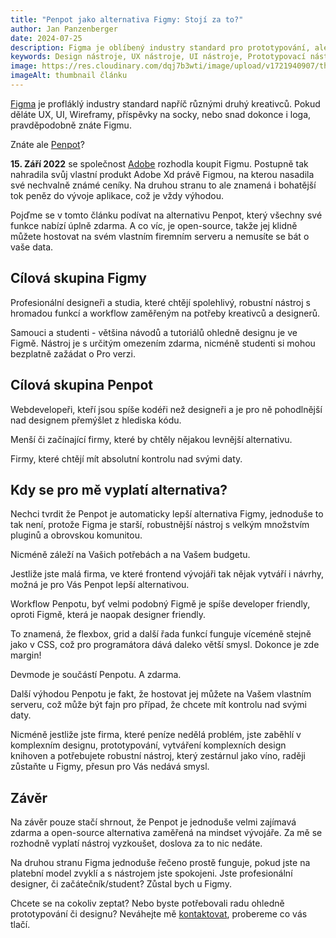 ```yaml
---
title: "Penpot jako alternativa Figmy: Stojí za to?"
author: Jan Panzenberger
date: 2024-07-25
description: Figma je oblíbený industry standard pro prototypování, ale po Figmy společnost Adobe nasazuje nepříjemně rostoucí ceny. Penpot je zdarma a open-source alternativa, která může být zajímavou volbou pro designery či vývojáře.
keywords: Design nástroje, UX nástroje, UI nástroje, Prototypovací nástroje, Wireframe nástroje, Figma, Penpot, Figma alternativy
image: https://res.cloudinary.com/dqj7b3wti/image/upload/v1721940907/thumbnail-penpot-alternativa-figmy.webp
imageAlt: thumbnail článku
---
```


[Figma](https://www.figma.com/) je profláklý industry standard napříč různými druhý kreativců. Pokud děláte UX, UI, Wireframy, příspěvky na socky, nebo snad dokonce i loga, pravděpodobně znáte Figmu.

Znáte ale [Penpot](https://penpot.app/)?

**15. Září 2022**
se společnost [Adobe](https://www.adobe.com/) rozhodla koupit Figmu. Postupně tak nahradila svůj vlastní produkt Adobe Xd právě Figmou, na kterou nasadila své nechvalně známé ceníky. Na druhou stranu to ale znamená i bohatější tok peněz do vývoje aplikace, což je vždy výhodou.

Pojďme se v tomto článku podívat na alternativu Penpot, který všechny své funkce nabízí úplně zdarma. A co víc, je open-source, takže jej klidně můžete hostovat na svém vlastním firemním serveru a nemusíte se bát o vaše data.

## Cílová skupina Figmy

Profesionální designeři a studia, které chtějí spolehlivý, robustní nástroj s hromadou funkcí a workflow zaměřeným na potřeby kreativců a designerů.

Samouci a studenti - většina návodů a tutoriálů ohledně designu je ve Figmě. Nástroj je s určitým omezením zdarma, nicméně studenti si mohou bezplatně zažádat o Pro verzi.

## Cílová skupina Penpot

Webdevelopeři, kteří jsou spíše kodéři než designeři a je pro ně pohodlnější nad designem přemýšlet z hlediska kódu.

Menší či začínající firmy, které by chtěly nějakou levnější alternativu.

Firmy, které chtějí mít absolutní kontrolu nad svými daty.

## Kdy se pro mě vyplatí alternativa?

Nechci tvrdit že Penpot je automaticky lepší alternativa Figmy, jednoduše to tak není, protože Figma je starší, robustnější nástroj s velkým množstvím pluginů a obrovskou komunitou. 

Nicméně záleží na Vašich potřebách a na Vašem budgetu.

Jestliže jste malá firma, ve které frontend vývojáři tak nějak vytváří i návrhy, možná je pro Vás Penpot lepší alternativou.

Workflow Penpotu, byť velmi podobný Figmě je spíše developer friendly, oproti Figmě, která je naopak designer friendly.

To znamená, že flexbox, grid a další řada funkcí funguje víceméně stejně jako v CSS, což pro programátora dává daleko větší smysl. Dokonce je zde margin!

Devmode je součástí Penpotu. A zdarma.

Další výhodou Penpotu je fakt, že hostovat jej můžete na Vašem vlastním serveru, což může být fajn pro případ, že chcete mít kontrolu nad svými daty.

Nicméně jestliže jste firma, které peníze nedělá problém, jste zaběhlí v komplexním designu, prototypování, vytváření komplexních design knihoven a potřebujete robustní nástroj, který zestárnul jako víno, raději zůstaňte u Figmy, přesun pro Vás nedává smysl.

## Závěr

Na závěr pouze stačí shrnout, že Penpot je jednoduše velmi zajímavá zdarma a open-source alternativa zaměřená na mindset vývojáře. Za mě se rozhodně vyplatí nástroj vyzkoušet, doslova za to nic nedáte.

Na druhou stranu Figma jednoduše řečeno prostě funguje, pokud jste na platební model zvyklí a s nástrojem jste spokojeni. Jste profesionální designer, či začátečník/student? Zůstal bych u Figmy.

Chcete se na cokoliv zeptat? Nebo byste potřebovali radu ohledně prototypování či designu? Neváhejte mě [kontaktovat](/#contact), probereme co vás tlačí.